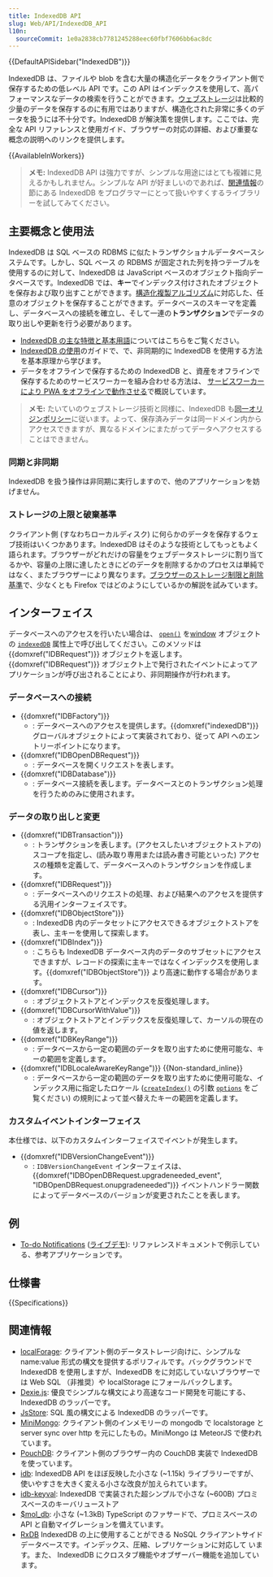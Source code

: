 ```yaml
---
title: IndexedDB API
slug: Web/API/IndexedDB_API
l10n:
  sourceCommit: 1e0a2838cb7781245288eec60fbf7606bb6ac8dc
---
```


{{DefaultAPISidebar("IndexedDB")}}

IndexedDB は、ファイルや blob を含む大量の構造化データをクライアント側で保存するための低レベル API です。この API はインデックスを使用して、高パフォーマンスなデータの検索を行うことができます。[ウェブストレージ](/ja/docs/Web/API/Web_Storage_API)は比較的少量のデータを保存するのに有用ではありますが、構造化された非常に多くのデータを扱うには不十分です。IndexedDB が解決策を提供します。ここでは、完全な API リファレンスと使用ガイド、ブラウザーの対応の詳細、および重要な概念の説明へのリンクを提供します。

{{AvailableInWorkers}}

> **メモ:** IndexedDB API は強力ですが、シンプルな用途にはとても複雑に見えるかもしれません。シンプルな API が好ましいのであれば、[関連情報](#関連情報)の節にある IndexedDB をプログラマーにとって扱いやすくするライブラリーを試してみてください。

## 主要概念と使用法

IndexedDB は SQL ベースの RDBMS に似たトランザクショナルデータベースシステムです。しかし、SQL ベース の RDBMS が固定された列を持つテーブルを使用するのに対して、IndexedDB は JavaScript ベースのオブジェクト指向データベースです。IndexedDB では、**キー**でインデックス付けされたオブジェクトを保存および取り出すことができます。[構造化複製アルゴリズム](/ja/docs/Web/API/Web_Workers_API/Structured_clone_algorithm)に対応した、任意のオブジェクトを保存することができます。データベースのスキーマを定義し、データベースへの接続を確立し、そして一連の**トランザクション**でデータの取り出しや更新を行う必要があります。

- [IndexedDB の主な特徴と基本用語](/ja/docs/Web/API/IndexedDB_API/Basic_Terminology)についてはこちらをご覧ください。
- [IndexedDB の使用](/ja/docs/Web/API/IndexedDB_API/Using_IndexedDB)のガイドで、で、非同期的に IndexedDB を使用する方法を基本原理から学びます。
- データをオフラインで保存するための IndexedDB と、資産をオフラインで保存するためのサービスワーカーを組み合わせる方法は、 [サービスワーカーにより PWA をオフラインで動作させる](/ja/docs/Web/Progressive_web_apps/Offline_Service_workers)で概説しています。

> **メモ:** たいていのウェブストレージ技術と同様に、IndexedDB も[同一オリジンポリシー](https://www.w3.org/Security/wiki/Same_Origin_Policy)に従います。よって、保存済みデータは同一ドメイン内からアクセスできますが、異なるドメインにまたがってデータへアクセスすることはできません。

### 同期と非同期

IndexedDB を扱う操作は非同期に実行しますので、他のアプリケーションを妨げません。

### ストレージの上限と破棄基準

クライアント側 (すなわちローカルディスク) に何らかのデータを保存するウェブ技術はいくつかあります。IndexedDB はそのような技術としてもっともよく語られます。ブラウザーがどれだけの容量をウェブデータストレージに割り当てるかや、容量の上限に達したときにどのデータを削除するかのプロセスは単純ではなく、またブラウザーにより異なります。[ブラウザーのストレージ制限と削除基準](/ja/docs/Web/API/IndexedDB_API/Browser_storage_limits_and_eviction_criteria)で、少なくとも Firefox ではどのようにしているかの解説を試みています。

## インターフェイス

データベースへのアクセスを行いたい場合は、 [`open()`](/ja/docs/Web/API/IDBFactory/open) を[window](/ja/docs/Web/API/Window) オブジェクトの [`indexedDB`](/ja/docs/Web/API/indexedDB) 属性上で呼び出してください。このメソッドは {{domxref("IDBRequest")}} オブジェクトを返します。{{domxref("IDBRequest")}} オブジェクト上で発行されたイベントによってアプリケーションが呼び出されることにより、非同期操作が行われます。

### データベースへの接続

- {{domxref("IDBFactory")}}
  - : データベースへのアクセスを提供します。{{domxref("indexedDB")}} グローバルオブジェクトによって実装されており、従って API へのエントリーポイントになります。
- {{domxref("IDBOpenDBRequest")}}
  - : データベースを開くリクエストを表します。
- {{domxref("IDBDatabase")}}
  - : データベース接続を表します。データベースとのトランザクション処理を行うためのみに使用されます。

### データの取り出しと変更

- {{domxref("IDBTransaction")}}
  - : トランザクションを表します。(アクセスしたいオブジェクトストアの) スコープを指定し、(読み取り専用または読み書き可能といった) アクセスの種類を定義して、データベースへのトランザクションを作成します。
- {{domxref("IDBRequest")}}
  - : データベースへのリクエストの処理、および結果へのアクセスを提供する汎用インターフェイスです。
- {{domxref("IDBObjectStore")}}
  - : IndexedDB 内のデータセットにアクセスできるオブジェクトストアを表し、主キーを使用して探索します。
- {{domxref("IDBIndex")}}
  - : こちらも IndexedDB データベース内のデータのサブセットにアクセスできますが、レコードの探索に主キーではなくインデックスを使用します。{{domxref("IDBObjectStore")}} より高速に動作する場合があります。
- {{domxref("IDBCursor")}}
  - : オブジェクトストアとインデックスを反復処理します。
- {{domxref("IDBCursorWithValue")}}
  - : オブジェクトストアとインデックスを反復処理して、カーソルの現在の値を返します。
- {{domxref("IDBKeyRange")}}
  - : データベースから一定の範囲のデータを取り出すために使用可能な、キーの範囲を定義します。
- {{domxref("IDBLocaleAwareKeyRange")}} {{Non-standard_inline}}
  - : データベースから一定の範囲のデータを取り出すために使用可能な、インデックス用に指定したロケール ([`createIndex()`](/ja/docs/Web/API/IDBObjectStore/createIndex) の引数 [`options`](/ja/docs/Web/API/IDBObjectStore/createIndex#options) をご覧ください) の規則によって並べ替えたキーの範囲を定義します。

### カスタムイベントインターフェイス

本仕様では、以下のカスタムインターフェイスでイベントが発生します。

- {{domxref("IDBVersionChangeEvent")}}
  - : `IDBVersionChangeEvent` インターフェイスは、{{domxref("IDBOpenDBRequest.upgradeneeded_event", "IDBOpenDBRequest.onupgradeneeded")}} イベントハンドラー関数によってデータベースのバージョンが変更されたことを表します。

## 例

- [To-do Notifications](https://github.com/mdn/dom-examples/tree/main/to-do-notifications) ([ライブデモ](https://mdn.github.io/dom-examples/to-do-notifications/)): リファレンスドキュメントで例示している、参考アプリケーションです。

## 仕様書

{{Specifications}}

## 関連情報

- [localForage](https://localforage.github.io/localForage/): クライアント側のデータストレージ向けに、シンプルな name:value 形式の構文を提供するポリフィルです。バックグラウンドで IndexedDB を使用しますが、IndexedDB をに対応していないブラウザーでは Web SQL （非推奨）や localStorage にフォールバックします。
- [Dexie.js](https://dexie.org/): 優良でシンプルな構文により高速なコード開発を可能にする、IndexedDB のラッパーです。
- [JsStore](https://jsstore.net/): SQL 風の構文による IndexedDB のラッパーです。
- [MiniMongo](https://github.com/mWater/minimongo): クライアント側のインメモリーの mongodb で localstorage と server sync over http を元にしたもの。MiniMongo は MeteorJS で使われています。
- [PouchDB](https://pouchdb.com): クライアント側のブラウザー内の CouchDB 実装で IndexedDB を使っています。
- [idb](https://www.npmjs.com/package/idb): IndexedDB API をほぼ反映した小さな (\~1.15k) ライブラリーですが、使いやすさを大きく変える小さな改良が加えられています。
- [idb-keyval](https://www.npmjs.com/package/idb-keyval): IndexedDB で実装された超シンプルで小さな (\~600B) プロミスベースのキーバリューストア
- [$mol_db](https://github.com/hyoo-ru/mam_mol/tree/master/db): 小さな (\~1.3kB) TypeScript のファサードで、プロミスベースの API と自動マイグレーションを備えています。
- [RxDB](https://rxdb.info/) IndexedDB の上に使用することができる NoSQL クライアントサイドデータベースです。インデックス、圧縮、レプリケーションに対応して います。また、 IndexedDB にクロスタブ機能やオブザーバー機能を追加しています。
